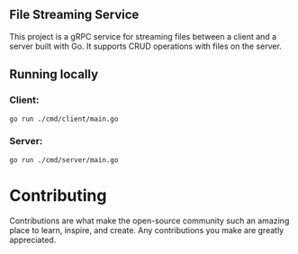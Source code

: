 ## File Streaming Service

This project is a gRPC service for streaming files between a client and a server built with Go. It supports CRUD operations with files on the server.

## Running locally
### Client:
```go run ./cmd/client/main.go```

### Server:

```go run ./cmd/server/main.go```

# Contributing

Contributions are what make the open-source community such an amazing place to learn, inspire, and create. Any contributions you make are greatly appreciated.
